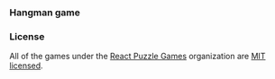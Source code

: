 ### Hangman game

### License
All of the games under the [React Puzzle Games](https://github.com/react-puzzle-games) organization are [MIT licensed](./LICENSE).
